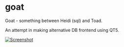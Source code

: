 # goat

Goat - something between Heidi (sql) and Toad.

An attempt in making alternative DB frontend using QT5.

[![Screenshot](https://i.imgur.com/ATAl83M.png)](https://i.imgur.com/ATAl83M.png)
